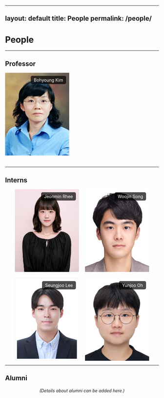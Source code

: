<!------->
<!--layout: default-->
<!--title: People-->
<!--permalink: /people/-->
<!------->
<!---->
<!--# Professor-->
<!------->
<!---->
<!--![](./professor.jpeg){: width="210" height="270"} Bohyoung Kim-->
<!---->
<!--3.5 0.7-->
<!--4.5 0.9-->
<!--# Interns-->
<!------->
<!---->
<!--![](./jeongmin.jpeg){: width="210" height="270"} Jeonmin Rhee-->
<!--![](./woojin.jpeg){: width="210" height="270"} Woojin Song-->
<!--![](./seungjoo.png){: width="210" height="270"} Seungjoo Lee-->
<!--![](./yunjoo.jpeg){: width="210" height="270"} Yunjoo Oh-->
<!---->
<!---->
<!---->
<!--# Alumni-->
<!------->

---
layout: default
title: People
permalink: /people/
---

# People

---

## Professor
<div style="position: relative; display: inline-block; margin-bottom: 20px;">
  <img src="./professor.jpeg" alt="Professor Bohyoung Kim" style="width:210px; height:270px; display:block;">
  <span style="position: absolute; top: 10px; right: 10px; background-color: rgba(0, 0, 0, 0.7); color: white; padding: 5px 10px; border-radius: 5px; font-size: 14px;">Bohyoung Kim</span>
</div>

---

## Interns
<div style="display: flex; flex-wrap: wrap; justify-content: center; gap: 20px;">
  <div style="position: relative; display: inline-block;">
    <img src="./jeongmin.jpeg" alt="Jeonmin Rhee" style="width:210px; height:270px; display:block;">
    <span style="position: absolute; top: 10px; right: 10px; background-color: rgba(0, 0, 0, 0.7); color: white; padding: 5px 10px; border-radius: 5px; font-size: 14px;">Jeonmin Rhee</span>
  </div>
  <div style="position: relative; display: inline-block;">
    <img src="./woojin.jpeg" alt="Woojin Song" style="width:210px; height:270px; display:block;">
    <span style="position: absolute; top: 10px; right: 10px; background-color: rgba(0, 0, 0, 0.7); color: white; padding: 5px 10px; border-radius: 5px; font-size: 14px;">Woojin Song</span>
  </div>
  <div style="position: relative; display: inline-block;">
    <img src="./seungjoo.png" alt="Seungjoo Lee" style="width:210px; height:270px; display:block;">
    <span style="position: absolute; top: 10px; right: 10px; background-color: rgba(0, 0, 0, 0.7); color: white; padding: 5px 10px; border-radius: 5px; font-size: 14px;">Seungjoo Lee</span>
  </div>
  <div style="position: relative; display: inline-block;">
    <img src="./yunjoo.jpeg" alt="Yunjoo Oh" style="width:210px; height:270px; display:block;">
    <span style="position: absolute; top: 10px; right: 10px; background-color: rgba(0, 0, 0, 0.7); color: white; padding: 5px 10px; border-radius: 5px; font-size: 14px;">Yunjoo Oh</span>
  </div>
</div>

---

## Alumni
<p style="text-align:center; font-style:italic; margin-top:20px;">(Details about alumni can be added here.)</p>
